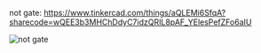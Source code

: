 not gate: https://www.tinkercad.com/things/aQLEMi6SfqA?sharecode=wQEE3b3MHChDdyC7idzQRIL8pAF_YElesPefZFo6aIU

![not gate](https://github.com/pn1616/ACM_TASK_PAVITHRA_NAIR/assets/143744137/bd78beda-d82c-4522-b549-a69cda71c7c8)

